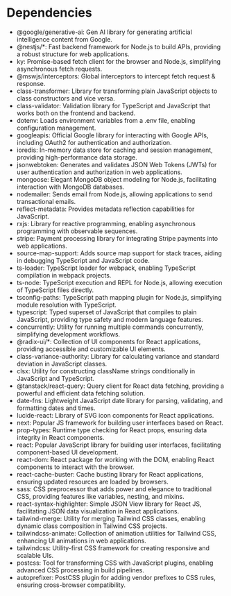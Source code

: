 # Dependencies

* @google/generative-ai: Gen AI library for generating artificial intelligence content from Google.
* @nestjs/*: Fast backend framework for Node.js to build APIs, providing a robust structure for web applications.
* ky: Promise-based fetch client for the browser and Node.js, simplifying asynchronous fetch requests.
* @mswjs/interceptors: Global interceptors to intercept fetch request & response.
* class-transformer: Library for transforming plain JavaScript objects to class constructors and vice versa.
* class-validator: Validation library for TypeScript and JavaScript that works both on the frontend and backend.
* dotenv: Loads environment variables from a .env file, enabling configuration management.
* googleapis: Official Google library for interacting with Google APIs, including OAuth2 for authentication and authorization.
* ioredis: In-memory data store for caching and session management, providing high-performance data storage.
* jsonwebtoken: Generates and validates JSON Web Tokens (JWTs) for user authentication and authorization in web applications.
* mongoose: Elegant MongoDB object modeling for Node.js, facilitating interaction with MongoDB databases.
* nodemailer: Sends email from Node.js, allowing applications to send transactional emails.
* reflect-metadata: Provides metadata reflection capabilities for JavaScript.
* rxjs: Library for reactive programming, enabling asynchronous programming with observable sequences.
* stripe: Payment processing library for integrating Stripe payments into web applications.
* source-map-support: Adds source map support for stack traces, aiding in debugging TypeScript and JavaScript code.
* ts-loader: TypeScript loader for webpack, enabling TypeScript compilation in webpack projects.
* ts-node: TypeScript execution and REPL for Node.js, allowing execution of TypeScript files directly.
* tsconfig-paths: TypeScript path mapping plugin for Node.js, simplifying module resolution with TypeScript.
* typescript: Typed superset of JavaScript that compiles to plain JavaScript, providing type safety and modern language features.
* concurrently: Utility for running multiple commands concurrently, simplifying development workflows.
* @radix-ui/*: Collection of UI components for React applications, providing accessible and customizable UI elements.
* class-variance-authority: Library for calculating variance and standard deviation in JavaScript classes.
* clsx: Utility for constructing className strings conditionally in JavaScript and TypeScript.
* @tanstack/react-query: Query client for React data fetching, providing a powerful and efficient data fetching solution.
* date-fns: Lightweight JavaScript date library for parsing, validating, and formatting dates and times.
* lucide-react: Library of SVG icon components for React applications.
* next: Popular JS framework for building user interfaces based on React.
* prop-types: Runtime type checking for React props, ensuring data integrity in React components.
* react: Popular JavaScript library for building user interfaces, facilitating component-based UI development.
* react-dom: React package for working with the DOM, enabling React components to interact with the browser.
* react-cache-buster: Cache busting library for React applications, ensuring updated resources are loaded by browsers.
* sass: CSS preprocessor that adds power and elegance to traditional CSS, providing features like variables, nesting, and mixins.
* react-syntax-highlighter: Simple JSON View library for React JS, facilitating JSON data visualization in React applications.
* tailwind-merge: Utility for merging Tailwind CSS classes, enabling dynamic class composition in Tailwind CSS projects.
* tailwindcss-animate: Collection of animation utilities for Tailwind CSS, enhancing UI animations in web applications.
* tailwindcss: Utility-first CSS framework for creating responsive and scalable UIs.
* postcss: Tool for transforming CSS with JavaScript plugins, enabling advanced CSS processing in build pipelines.
* autoprefixer: PostCSS plugin for adding vendor prefixes to CSS rules, ensuring cross-browser compatibility.
